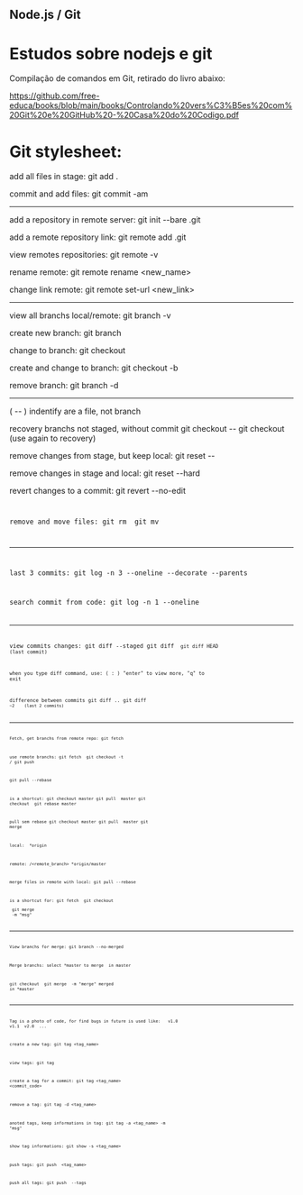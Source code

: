 ## Node.js / Git

# Estudos sobre nodejs e git


Compilação de comandos em Git, retirado do livro abaixo:

https://github.com/free-educa/books/blob/main/books/Controlando%20vers%C3%B5es%20com%20Git%20e%20GitHub%20-%20Casa%20do%20Codigo.pdf


# Git stylesheet:

add all files in stage:
git add .


commit and add files:
git commit -am 


---------------------------


add a repository in remote server:
git init --bare <repository>.git


add a remote repository link:
git remote add <remote> <link>.git


view remotes repositories:
git remote -v


rename remote:
git remote rename <remote> <new_name>


change link remote:
git remote set-url <remote> <new_link>


---------------------------


view all branchs local/remote:
git branch -v


create new branch:
git branch <branch>


change to branch:
git checkout <branch>


create and change to branch:
git checkout -b <branch>


remove branch:
git branch -d <branch>


---------------------------


( -- ) indentify are a file, not branch 

recovery branchs not staged, without commit
git checkout -- <file>
git checkout (use again to recovery)


remove changes from stage, but keep local:
git reset -- <file>


remove changes in stage and local:
git reset --hard


revert changes to a commit:
git revert --no-edit <code>


remove and move files:
git rm <file>
git mv <file> <path>


---------------------------


last 3 commits:
git log -n 3 --oneline --decorate --parents


search commit from code:
git log -n 1 --oneline <code>


---------------------------


view commits changes:
git diff --staged
git diff <code>
git diff HEAD (last commit)


when you type diff command, use:
( : ) "enter" to view more, "q" to exit


difference between commits
git diff <commit1>..<commit2>
git diff <code>~2    (last 2 commits)


---------------------------


Fetch, get branchs from remote repo:
git fetch <remote>


use remote branchs:
git fetch <remote>
git checkout -t <remote>/<branch>
git push <remote> <branch> 

git pull --rebase <remote> <branch> 

is a shortcut:
git checkout master
git pull <remote> master
git checkout <branch>
git rebase master 

pull sem rebase
git checkout master
git pull <remote> master
git merge <branch>



local:
<remote>
*origin 

remote:
<remote>/<remote_branch>
*origin/master


merge files in remote with local:
git pull --rebase <remote> <branch> 

is a shortcut for:
git fetch <remote>
git checkout <main>
git merge <branch> -m "msg"


---------------------------


View branchs for merge:
git branch --no-merged


Merge branchs: select *master to merge <branch> in master 

git checkout <master>
git merge <branch> -m "merge"
merged <branch> in *master


---------------------------


Tag is a photo of code, for find bugs in future
is used like:   v1.0  v1.1  v2.0  ...


create a new tag:
git tag <tag_name>


view tags:
git tag


create a tag for a commit:
git tag <tag_name> <commit_code>


remove a tag:
git tag -d <tag_name>


anoted tags, keep informations in tag:
git tag -a <tag_name> -m "msg"


show tag informations:
git show -s <tag_name>


push tags:
git push <remote> <tag_name>


push all tags:
git push <remote> --tags